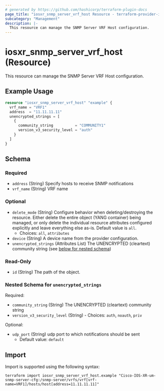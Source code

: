 ```yaml
---
# generated by https://github.com/hashicorp/terraform-plugin-docs
page_title: "iosxr_snmp_server_vrf_host Resource - terraform-provider-iosxr"
subcategory: "Management"
description: |-
  This resource can manage the SNMP Server VRF Host configuration.
---
```


# iosxr_snmp_server_vrf_host (Resource)

This resource can manage the SNMP Server VRF Host configuration.

## Example Usage

```terraform
resource "iosxr_snmp_server_vrf_host" "example" {
  vrf_name = "VRF1"
  address  = "11.11.11.11"
  unencrypted_strings = [
    {
      community_string          = "COMMUNITY1"
      version_v3_security_level = "auth"
    }
  ]
}
```

<!-- schema generated by tfplugindocs -->
## Schema

### Required

- `address` (String) Specify hosts to receive SNMP notifications
- `vrf_name` (String) VRF name

### Optional

- `delete_mode` (String) Configure behavior when deleting/destroying the resource. Either delete the entire object (YANG container) being managed, or only delete the individual resource attributes configured explicitly and leave everything else as-is. Default value is `all`.
  - Choices: `all`, `attributes`
- `device` (String) A device name from the provider configuration.
- `unencrypted_strings` (Attributes List) The UNENCRYPTED (cleartext) community string (see [below for nested schema](#nestedatt--unencrypted_strings))

### Read-Only

- `id` (String) The path of the object.

<a id="nestedatt--unencrypted_strings"></a>
### Nested Schema for `unencrypted_strings`

Required:

- `community_string` (String) The UNENCRYPTED (cleartext) community string
- `version_v3_security_level` (String) - Choices: `auth`, `noauth`, `priv`

Optional:

- `udp_port` (String) udp port to which notifications should be sent
  - Default value: `default`

## Import

Import is supported using the following syntax:

```shell
terraform import iosxr_snmp_server_vrf_host.example "Cisco-IOS-XR-um-snmp-server-cfg:/snmp-server/vrfs/vrf[vrf-name=VRF1]/hosts/host[address=11.11.11.11]"
```
